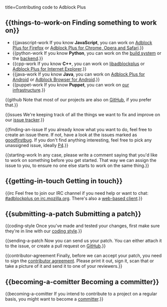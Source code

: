 title=Contributing code to Adblock Plus


## {{things-to-work-on Finding something to work on}}

* {{javascript-work If you know **JavaScript**, you can work on [Adblock Plus for Firefox](https://hg.adblockplus.org/adblockplus/) or [Adblock Plus for Chrome, Opera and Safari](https://hg.adblockplus.org/adblockpluschrome/).}}
* {{python-work If you know **Python**, you can work on the [build system](https://hg.adblockplus.org/buildtools/) or the [backend](https://hg.adblockplus.org/sitescripts/).}}
* {{cpp-work If you know **C++**, you can work on [libadblockplus](https://hg.adblockplus.org/libadblockplus/) or [Adblock Plus for Internet Explorer](https://hg.adblockplus.org/adblockplusie/).}}
* {{java-work If you know **Java**, you can work on [Adblock Plus for Android](https://hg.adblockplus.org/adblockplusandroid/) or [Adblock Browser for Android](https://bitbucket.org/adblockplus/adblockbrowser).}}
* {{puppet-work If you know **Puppet**, you can work on [our infrastructure](https://hg.adblockplus.org/infrastructure/).}}
</ul>

{{github Note that most of our projects are also on [GitHub](https://github.com/adblockplus), if you prefer that.}}

{{issues We're keeping track of all the things we want to fix and improve on our [issue tracker](https://issues.adblockplus.org).}}

{{finding-an-issue If you already know what you want to do, feel free to create an issue there. If not, have a look at the issues marked as [goodfirstbug](https://issues.adblockplus.org/report/9).
If you don't find anything interesting, feel free to pick any unassigned issue, ideally [P4](https://issues.adblockplus.org/query?priority=P4&amp;status=new&amp;status=reopened&amp;status=reviewing&amp;col=id&amp;col=summary&amp;col=status&amp;col=owner&amp;col=type&amp;col=priority&amp;col=milestone&amp;col=component&amp;order=priority).}}

{{starting-work In any case, please write a comment saying that you'd like to work on something before you get started. That way we can assign the issue to you, to ensure no one else starts to work on the same thing.}}

## {{getting-in-touch Getting in touch}}

{{irc Feel free to join our IRC channel if you need help or want to chat: [#adblockplus on irc.mozilla.org](irc://irc.mozilla.org/#adblockplus). There's also a [web-based client](http://mibbit.com/?server=irc.mozilla.org&amp;channel=%23adblockplus).}}

## {{submitting-a-patch Submitting a patch}}

{{coding-style Once you've made and tested your changes, first make sure they're in line with our [coding style](coding-style).}}

{{sending-a-patch Now you can send us your patch. You can either attach it to the issue, or create a pull request on [GitHub](https://github.com/adblockplus).}}

{{contributor-agreement Finally, before we can accept your patch, you need to sign the [contributor agreement](https://adblockplus.org/eyeo-contributor-license-agreement.pdf). Please print it out, sign it, scan that or take a picture of it and send it to one of your reviewers.}}

## {{becoming-a-comitter Becoming a committer}}

{{becoming-a-comitter If you intend to contribute to a project on a regular basis, you might want to become a [committer](committer).}}

